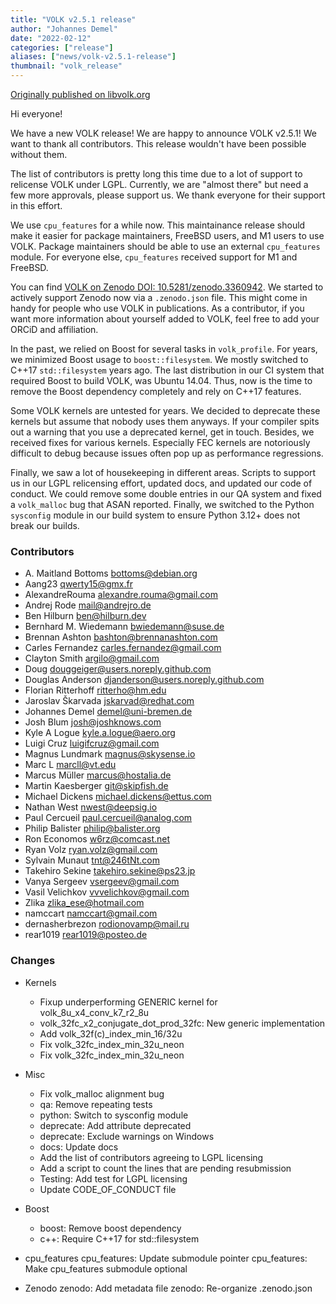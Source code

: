 ```yaml
---
title: "VOLK v2.5.1 release"
author: "Johannes Demel"
date: "2022-02-12"
categories: ["release"]
aliases: ["news/volk-v2.5.1-release"]
thumbnail: "volk_release"
---
```


[Originally published on libvolk.org](https://www.libvolk.org/release-v251.html)

Hi everyone!

We have a new VOLK release! We are happy to announce VOLK v2.5.1! We want to thank all contributors. This release wouldn't have been possible without them.

The list of contributors is pretty long this time due to a lot of support to relicense VOLK under LGPL. Currently, we are "almost there" but need a few more approvals, please support us. We thank everyone for their support in this effort.

We use `cpu_features` for a while now. This maintainance release should make it easier for package maintainers, FreeBSD users, and M1 users to use VOLK. Package maintainers should be able to use an external `cpu_features` module. For everyone else, `cpu_features` received support for M1 and FreeBSD.

You can find [VOLK on Zenodo DOI: 10.5281/zenodo.3360942](https://doi.org/10.5281/zenodo.3360942).
We started to actively support Zenodo now via a `.zenodo.json` file. This might come in handy for people who use VOLK in publications. As a contributor, if you want more information about yourself added to VOLK, feel free to add your ORCiD and affiliation.

In the past, we relied on Boost for several tasks in `volk_profile`. For years, we minimized Boost usage to `boost::filesystem`. We mostly switched to C++17 `std::filesystem` years ago. The last distribution in our CI system that required Boost to build VOLK, was Ubuntu 14.04. Thus, now is the time to remove the Boost dependency completely and rely on C++17 features.

Some VOLK kernels are untested for years. We decided to deprecate these kernels but assume that nobody uses them anyways. If your compiler spits out a warning that you use a deprecated kernel, get in touch. Besides, we received fixes for various kernels. Especially FEC kernels are notoriously difficult to debug because issues often pop up as performance regressions.

Finally, we saw a lot of housekeeping in different areas. Scripts to support us in our LGPL relicensing effort, updated docs, and updated our code of conduct. We could remove some double entries in our QA system and fixed a `volk_malloc` bug that ASAN reported.
Finally, we switched to the Python `sysconfig` module in our build system to ensure Python 3.12+ does not break our builds.



### Contributors

* A. Maitland Bottoms <bottoms@debian.org>
* Aang23 <qwerty15@gmx.fr>
* AlexandreRouma <alexandre.rouma@gmail.com>
* Andrej Rode <mail@andrejro.de>
* Ben Hilburn <ben@hilburn.dev>
* Bernhard M. Wiedemann <bwiedemann@suse.de>
* Brennan Ashton <bashton@brennanashton.com>
* Carles Fernandez <carles.fernandez@gmail.com>
* Clayton Smith <argilo@gmail.com>
* Doug <douggeiger@users.noreply.github.com>
* Douglas Anderson <djanderson@users.noreply.github.com>
* Florian Ritterhoff <ritterho@hm.edu>
* Jaroslav Škarvada <jskarvad@redhat.com>
* Johannes Demel <demel@uni-bremen.de>
* Josh Blum <josh@joshknows.com>
* Kyle A Logue <kyle.a.logue@aero.org>
* Luigi Cruz <luigifcruz@gmail.com>
* Magnus Lundmark <magnus@skysense.io>
* Marc L <marcll@vt.edu>
* Marcus Müller <marcus@hostalia.de>
* Martin Kaesberger <git@skipfish.de>
* Michael Dickens <michael.dickens@ettus.com>
* Nathan West <nwest@deepsig.io>
* Paul Cercueil <paul.cercueil@analog.com>
* Philip Balister <philip@balister.org>
* Ron Economos <w6rz@comcast.net>
* Ryan Volz <ryan.volz@gmail.com>
* Sylvain Munaut <tnt@246tNt.com>
* Takehiro Sekine <takehiro.sekine@ps23.jp>
* Vanya Sergeev <vsergeev@gmail.com>
* Vasil Velichkov <vvvelichkov@gmail.com>
* Zlika <zlika_ese@hotmail.com>
* namccart <namccart@gmail.com>
* dernasherbrezon <rodionovamp@mail.ru>
* rear1019 <rear1019@posteo.de>


### Changes

* Kernels
    - Fixup underperforming GENERIC kernel for volk_8u_x4_conv_k7_r2_8u
    - volk_32fc_x2_conjugate_dot_prod_32fc: New generic implementation
    - Add volk_32f(c)_index_min_16/32u
    - Fix volk_32fc_index_min_32u_neon
    - Fix volk_32fc_index_min_32u_neon

* Misc
    - Fix volk_malloc alignment bug
    - qa: Remove repeating tests
    - python: Switch to sysconfig module
    - deprecate: Add attribute deprecated
    - deprecate: Exclude warnings on Windows
    - docs: Update docs
    - Add the list of contributors agreeing to LGPL licensing
    - Add a script to count the lines that are pending resubmission
    - Testing: Add test for LGPL licensing
    - Update CODE_OF_CONDUCT file

* Boost
    - boost: Remove boost dependency
    - c++: Require C++17 for std::filesystem

* cpu_features
      cpu_features: Update submodule pointer
      cpu_features: Make cpu_features submodule optional

* Zenodo
      zenodo: Add metadata file
      zenodo: Re-organize .zenodo.json

